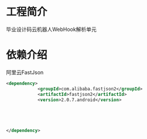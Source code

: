 # 工程简介
毕业设计码云机器人WebHook解析单元
# 依赖介绍
阿里云FastJson
```xml
<dependency>
            <groupId>com.alibaba.fastjson2</groupId>
            <artifactId>fastjson2</artifactId>
            <version>2.0.7.android</version>





</dependency>
```



